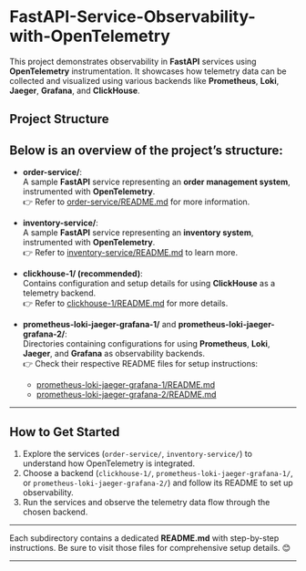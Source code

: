 
# FastAPI-Service-Observability-with-OpenTelemetry

This project demonstrates observability in **FastAPI** services using **OpenTelemetry** instrumentation. It showcases how telemetry data can be collected and visualized using various backends like **Prometheus**, **Loki**, **Jaeger**, **Grafana**, and **ClickHouse**.

## Project Structure

Below is an overview of the project’s structure:
- 
- **order-service/**:  
  A sample **FastAPI** service representing an **order management system**, instrumented with **OpenTelemetry**.  
  👉 Refer to [order-service/README.md](order-service/README.md) for more information.


- **inventory-service/**:  
  A sample **FastAPI** service representing an **inventory system**, instrumented with **OpenTelemetry**.  
  👉 Refer to [inventory-service/README.md](inventory-service/README.md) to learn more.

- **clickhouse-1/    (recommended)**:  
  Contains configuration and setup details for using **ClickHouse** as a telemetry backend.  
  👉 Refer to [clickhouse-1/README.md](clickhouse-1/README.md) for more details.

- **prometheus-loki-jaeger-grafana-1/** and **prometheus-loki-jaeger-grafana-2/**:  
  Directories containing configurations for using **Prometheus**, **Loki**, **Jaeger**, and **Grafana** as observability backends.  
  👉 Check their respective README files for setup instructions:  
  - [prometheus-loki-jaeger-grafana-1/README.md](prometheus-loki-jaeger-grafana-1/README.md)  
  - [prometheus-loki-jaeger-grafana-2/README.md](prometheus-loki-jaeger-grafana-2/README.md)  

---

## How to Get Started

1. Explore the services (`order-service/`, `inventory-service/`) to understand how OpenTelemetry is integrated.
2. Choose a backend (`clickhouse-1/`, `prometheus-loki-jaeger-grafana-1/`, or `prometheus-loki-jaeger-grafana-2/`) and follow its README to set up observability.
3. Run the services and observe the telemetry data flow through the chosen backend.

---

Each subdirectory contains a dedicated **README.md** with step-by-step instructions. Be sure to visit those files for comprehensive setup details. 😊

---